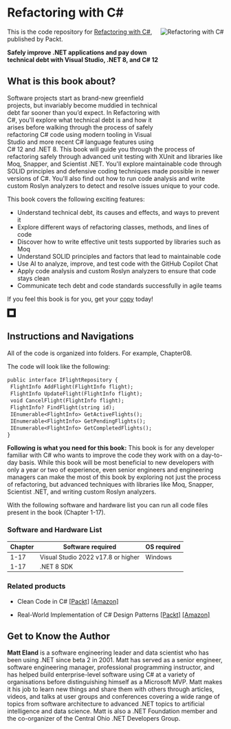 # Refactoring with C#

<a href="https://www.packtpub.com/product/refactoring-with-c/9781835089989?utm_source=github&utm_medium=repository&utm_campaign=9781835089989"><img src="https://content.packt.com/B21324/cover_image_small.jpg" alt="Refactoring with C#" height="256px" align="right"></a>

This is the code repository for [Refactoring with C#](https://www.packtpub.com/product/refactoring-with-c/9781835089989?utm_source=github&utm_medium=repository&utm_campaign=9781835089989), published by Packt.

**Safely improve .NET applications and pay down technical debt with Visual Studio, .NET 8, and C# 12**

## What is this book about?
Software projects start as brand-new greenfield projects, but invariably become muddied in technical debt far sooner than you’d expect. In Refactoring with C#, you'll explore what technical debt is and how it arises before walking through the process of safely refactoring C# code using modern tooling in Visual Studio and more recent C# language features using C# 12 and .NET 8. This book will guide you through the process of refactoring safely through advanced unit testing with XUnit and libraries like Moq, Snapper, and Scientist .NET. You'll explore maintainable code through SOLID principles and defensive coding techniques made possible in newer versions of C#. You'll also find out how to run code analysis and write custom Roslyn analyzers to detect and resolve issues unique to your code.

This book covers the following exciting features:
* Understand technical debt, its causes and effects, and ways to prevent it
* Explore different ways of refactoring classes, methods, and lines of code
* Discover how to write effective unit tests supported by libraries such as Moq
* Understand SOLID principles and factors that lead to maintainable code
* Use AI to analyze, improve, and test code with the GitHub Copilot Chat
* Apply code analysis and custom Roslyn analyzers to ensure that code stays clean
* Communicate tech debt and code standards successfully in agile teams

If you feel this book is for you, get your [copy](https://www.amazon.com/dp/1835089984) today!

<a href="https://www.packtpub.com/?utm_source=github&utm_medium=banner&utm_campaign=GitHubBanner"><img src="https://raw.githubusercontent.com/PacktPublishing/GitHub/master/GitHub.png" 
alt="https://www.packtpub.com/" border="5" /></a>

## Instructions and Navigations
All of the code is organized into folders. For example, Chapter08.

The code will look like the following:
```
public interface IFlightRepository {
 FlightInfo AddFlight(FlightInfo flight);
 FlightInfo UpdateFlight(FlightInfo flight);
 void CancelFlight(FlightInfo flight);
 FlightInfo? FindFlight(string id); 
 IEnumerable<FlightInfo> GetActiveFlights();
 IEnumerable<FlightInfo> GetPendingFlights();
 IEnumerable<FlightInfo> GetCompletedFlights();
}
```

**Following is what you need for this book:**
This book is for any developer familiar with C# who wants to improve the code they work with on a day-to-day basis. While this book will be most beneficial to new developers with only a year or two of experience, even senior engineers and engineering managers can make the most of this book by exploring not just the process of refactoring, but advanced techniques with libraries like Moq, Snapper, Scientist .NET, and writing custom Roslyn analyzers.

With the following software and hardware list you can run all code files present in the book (Chapter 1-17).
### Software and Hardware List
| Chapter | Software required | OS required |
| -------- | ------------------------------------ | ----------------------------------- |
| 1-17 | Visual Studio 2022 v17.8 or higher | Windows |
| 1-17 | .NET 8 SDK |  |


### Related products
* Clean Code in C# [[Packt]](https://www.packtpub.com/product/clean-code-in-c/9781838982973?utm_source=github&utm_medium=repository&utm_campaign=9781838982973) [[Amazon]](https://www.amazon.com/dp/1838982973)

* Real-World Implementation of C# Design Patterns [[Packt]](https://www.packtpub.com/product/real-world-implementation-of-c-design-patterns/9781803242736?utm_source=github&utm_medium=repository&utm_campaign=9781803242736) [[Amazon]](https://www.amazon.com/dp/1803242736)


## Get to Know the Author
**Matt Eland**
is a software engineering leader and data scientist who has been using .NET since beta 2 in 2001. Matt has served as a senior engineer, software engineering manager, professional programming instructor, and has helped build enterprise-level software using C# at a variety of organisations before distinguishing himself as a Microsoft MVP.
Matt makes it his job to learn new things and share them with others through articles, videos, and talks at user groups and conferences covering a wide range of topics from software architecture to advanced .NET topics to artificial intelligence and data science. Matt is also a .NET Foundation member and the co-organizer of the Central Ohio .NET Developers Group.
